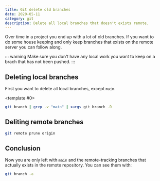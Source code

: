 ```yaml
---
title: Git delete old branches
date: 2020-05-11
category: git
description: Delete all local branches that doesn't exists remote.
---
```


Over time in a project you end up with a lot of old branches. If you want to do some house keeping and only keep branches that exists on the remote server you can follow along.

::: warning
Make sure you don't have any local work you want to keep on a brach that has not been pushed.
:::

## Deleting local branches

First you want to delete all local branches, except `main`.

<script setup>
import ToggleView from '../components/ToggleView.vue'
</script>

<ToggleView :options="['Unix based', 'Powershell']"><template #0>

```sh
git branch | grep -v "main" | xargs git branch -D
```

</template>
<template #1>

```sh
git branch | Select-String -NotMatch -Pattern "main" | %{ git branch -D $_.ToString().Trim() }
```

</template>
</ToggleView>

## Deliting remote branches

```sh
git remote prune origin
```

## Conclusion

Now you are only left with `main` and the remote-tracking branches that actually exists in the remote repository. You can see them with:

```sh
git branch -a
```
